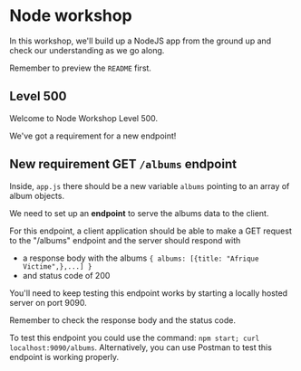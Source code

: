 

# Node workshop

In this workshop, we'll build up a NodeJS app from the ground up and check our understanding as we go along.

Remember to preview the `README` first.


## Level 500

Welcome to Node Workshop Level 500.


We've got a requirement for a new endpoint!


## New requirement GET  `/albums` endpoint
  
Inside, `app.js` there should be a new variable `albums` pointing to an array of album objects.

We need to set up an **endpoint** to serve the albums data to the client.

For this endpoint, a client application should be able to make a GET request to the "/albums" endpoint
and the server should respond with

- a response body with the albums `{ albums: [{title: "Afrique Victime",},...] }` 
- and status code of 200

You'll need to keep testing this endpoint works by starting a locally hosted server on port 9090.

Remember to check the response body and the status code.

To test this endpoint you could use the command: `npm start; curl localhost:9090/albums`. Alternatively, you can use Postman to test this endpoint is working properly.

 

